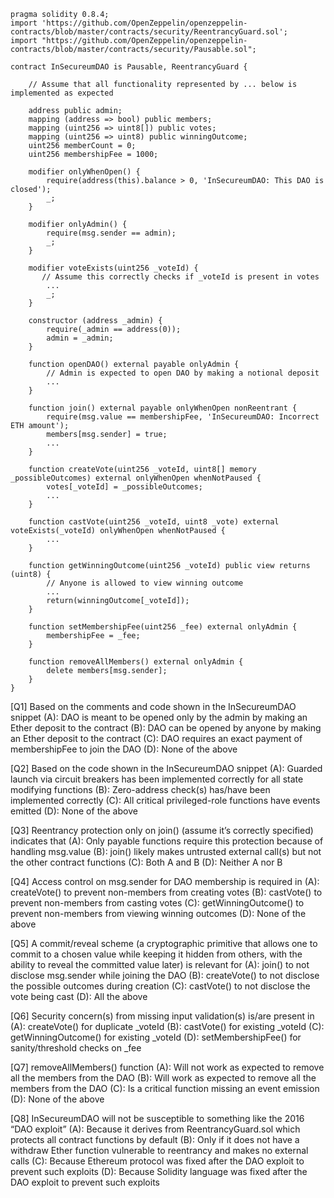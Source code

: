 ```
pragma solidity 0.8.4;
import 'https://github.com/OpenZeppelin/openzeppelin-contracts/blob/master/contracts/security/ReentrancyGuard.sol';
import "https://github.com/OpenZeppelin/openzeppelin-contracts/blob/master/contracts/security/Pausable.sol";

contract InSecureumDAO is Pausable, ReentrancyGuard {

    // Assume that all functionality represented by ... below is implemented as expected
     
    address public admin;
    mapping (address => bool) public members;
    mapping (uint256 => uint8[]) public votes;
    mapping (uint256 => uint8) public winningOutcome;
    uint256 memberCount = 0;
    uint256 membershipFee = 1000;
     
    modifier onlyWhenOpen() {
        require(address(this).balance > 0, 'InSecureumDAO: This DAO is closed');
        _;
    }

    modifier onlyAdmin() {
        require(msg.sender == admin);
        _;
    }

    modifier voteExists(uint256 _voteId) {
       // Assume this correctly checks if _voteId is present in votes
        ...
        _;
    }
    
    constructor (address _admin) {
        require(_admin == address(0));
        admin = _admin;
    }
  
    function openDAO() external payable onlyAdmin {
        // Admin is expected to open DAO by making a notional deposit
        ...
    }

    function join() external payable onlyWhenOpen nonReentrant {
        require(msg.value == membershipFee, 'InSecureumDAO: Incorrect ETH amount');
        members[msg.sender] = true;
        ...
    }

    function createVote(uint256 _voteId, uint8[] memory _possibleOutcomes) external onlyWhenOpen whenNotPaused {
        votes[_voteId] = _possibleOutcomes;
        ...
    }

    function castVote(uint256 _voteId, uint8 _vote) external voteExists(_voteId) onlyWhenOpen whenNotPaused {
        ...
    }

    function getWinningOutcome(uint256 _voteId) public view returns (uint8) {
        // Anyone is allowed to view winning outcome
        ...
        return(winningOutcome[_voteId]);
    }
  
    function setMembershipFee(uint256 _fee) external onlyAdmin {
        membershipFee = _fee;
    }
  
    function removeAllMembers() external onlyAdmin {
        delete members[msg.sender];
    }  
}
```
[Q1] Based on the comments and code shown in the InSecureumDAO snippet
(A): DAO is meant to be opened only by the admin by making an Ether deposit to the contract
(B): DAO can be opened by anyone by making an Ether deposit to the contract
(C): DAO requires an exact payment of membershipFee to join the DAO
(D): None of the above

[Q2] Based on the code shown in the InSecureumDAO snippet
(A): Guarded launch via circuit breakers has been implemented correctly for all state modifying functions
(B): Zero-address check(s) has/have been implemented correctly
(C): All critical privileged-role functions have events emitted
(D): None of the above

[Q3] Reentrancy protection only on join() (assume it’s correctly specified) indicates that
(A): Only payable functions require this protection because of handling msg.value
(B): join() likely makes untrusted external call(s) but not the other contract functions
(C): Both A and B
(D): Neither A nor B

[Q4] Access control on msg.sender for DAO membership is required in
(A): createVote() to prevent non-members from creating votes
(B): castVote() to prevent non-members from casting votes
(C): getWinningOutcome() to prevent non-members from viewing winning outcomes
(D): None of the above

[Q5] A commit/reveal scheme (a cryptographic primitive that allows one to commit to a chosen value while keeping it hidden from others, with the ability to reveal the committed value later) is relevant for
(A): join() to not disclose msg.sender while joining the DAO
(B): createVote() to not disclose the possible outcomes during creation
(C): castVote() to not disclose the vote being cast
(D): All the above

[Q6] Security concern(s) from missing input validation(s) is/are present in
(A): createVote() for duplicate _voteId
(B): castVote() for existing _voteId
(C): getWinningOutcome() for existing _voteId
(D): setMembershipFee() for sanity/threshold checks on _fee

[Q7] removeAllMembers() function
(A): Will not work as expected to remove all the members from the DAO
(B): Will work as expected to remove all the members from the DAO
(C): Is a critical function missing an event emission
(D): None of the above

[Q8] InSecureumDAO will not be susceptible to something like the 2016 “DAO exploit”
(A): Because it derives from ReentrancyGuard.sol which protects all contract functions by default
(B): Only if it does not have a withdraw Ether function vulnerable to reentrancy and makes no external calls
(C): Because Ethereum protocol was fixed after the DAO exploit to prevent such exploits
(D): Because Solidity language was fixed after the DAO exploit to prevent such exploits

